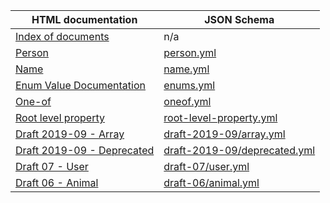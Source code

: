 | HTML documentation                                                                            | JSON Schema                                                                               |
| --------------------------------------------------------------------------------------------- | ----------------------------------------------------------------------------------------- |
| [Index of documents](/json-schema-static-docs/examples/examples-index.html)                   | n/a                                                                                       |
| [Person](/json-schema-static-docs/examples/person.html)                                       | [person.yml](/json-schema-static-docs/yml/person.yml)                                     |
| [Name](/json-schema-static-docs/examples/name.html)                                           | [name.yml](/json-schema-static-docs/yml/name.yml)                                         |
| [Enum Value Documentation](/json-schema-static-docs/examples/enums.html)                      | [enums.yml](/json-schema-static-docs/yml/enums.yml)                                       |
| [One-of](/json-schema-static-docs/examples/oneof.html)                                        | [oneof.yml](/json-schema-static-docs/yml/oneof.yml)                                       |
| [Root level property](/json-schema-static-docs/examples/root-level-property.html)             | [root-level-property.yml](/json-schema-static-docs/yml/root-level-property.yml)           |
| [Draft 2019-09 - Array](/json-schema-static-docs/examples/draft-2019-09/array.html)           | [draft-2019-09/array.yml](/json-schema-static-docs/yml/draft-2019-09/array.yml)           |
| [Draft 2019-09 - Deprecated](/json-schema-static-docs/examples/draft-2019-09/deprecated.html) | [draft-2019-09/deprecated.yml](/json-schema-static-docs/yml/draft-2019-09/deprecated.yml) |
| [Draft 07 - User](/json-schema-static-docs/examples/draft-07/user.html)                       | [draft-07/user.yml](/json-schema-static-docs/yml/draft-07/user.yml)                       |
| [Draft 06 - Animal](/json-schema-static-docs/examples/draft-06/animal.html)                   | [draft-06/animal.yml](/json-schema-static-docs/yml/draft-06/animal.yml)                   |
